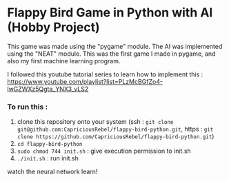 # Flappy  Bird Game in Python with AI (Hobby Project)

This game was made using the "pygame" module. 
The AI was implemented using the "NEAT" module.
This was the first game I made in pygame, and also my first machine learning program.

I followed this youtube tutorial series to learn how to implement this : https://www.youtube.com/playlist?list=PLzMcBGfZo4-lwGZWXz5Qgta_YNX3_vLS2

### To run this :

 1. clone this repository onto your system (ssh : `git clone git@github.com:CapriciousRebel/flappy-bird-python.git`, https : `git clone https://github.com/CapriciousRebel/flappy-bird-python.git`)
 2. `cd flappy-bird-python` 
 3. `sudo chmod 744 init.sh` : give execution permission to init.sh
 3. `./init.sh` : run init.sh

watch the neural network learn!